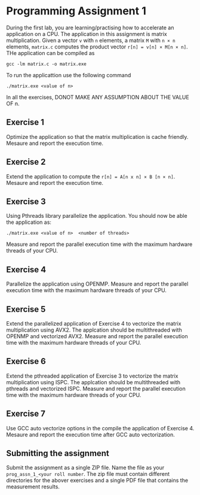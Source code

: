 # Programming Assignment 1

During the first lab, you are learning/practising how to accelerate an application on a CPU. The application in this assignment is matrix multiplication. Given a vector `v` with `n` elements, a matrix `M` with `n × n` elements,  `matrix.c` computes the product vector `r[n] = v[n] × M[n × n]`. THe application can be compiled as 

```
gcc -lm matrix.c -o matrix.exe
```

To run the applicattion use the following command

```
./matrix.exe <value of n>
```
In all the exercises, DONOT MAKE ANY ASSUMPTION ABOUT THE VALUE OF n. 

## Exercise 1
Optimize the application so that the matrix multiplication is cache friendly. Mesaure and report the execution time. 

## Exercise 2
Extend the application to compute the `r[n] = A[n x n] × B [n × n]`. Mesaure and report the execution time. 

## Exercise 3
Using Pthreads library parallelize the application. You should now be able the application as:
```
./matrix.exe <value of n>  <number of threads>
```
Measure and report the parallel execution time with the maximum hardware threads of your CPU.

## Exercise 4
Parallelize the application using OPENMP.  Measure and report the parallel execution time with the maximum hardware threads of your CPU.

## Exercise 5
Extend the parallelized application of Exercise 4 to vectorize the matrix multiplication using AVX2. The applcation should be multithreaded with OPENMP and vectorized AVX2. Measure and report the parallel execution time with the maximum hardware threads of your CPU.


## Exercise 6
Extend the pthreaded application of Exercise 3 to vectorize the matrix multiplication using ISPC. The applcation should be multithreaded with pthreads and vectorized ISPC. Measure and report the parallel execution time with the maximum hardware threads of your CPU.

## Exercise 7
Use GCC auto vectorize options in the compile the application of Exercise 4. Mesaure and report the execution time after GCC auto vectorization.

## Submitting the assignment
Submit the assignment as a single ZIP file. Name the file as your `prog_assn_1_<your roll number`. The zip file must contain different directories for the abover exercises and a single PDF file that contains the measurement results. 

